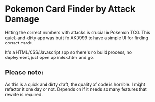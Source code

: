 # Pokemon Card Finder by Attack Damage

Hitting the correct numbers with attacks is crucial in Pokemon TCG. This quick-and-dirty app was built fo AKD999 to have a simple UI for finding correct cards.

It's a HTML/CSS/Javascript app so there's no build process, no deployment, just open up index.html and go.

## Please note:

As this is a quick and dirty draft, the quality of code is horrible. I might refactor it one day or not. Depends on if it needs so many features that rewrite is required.
